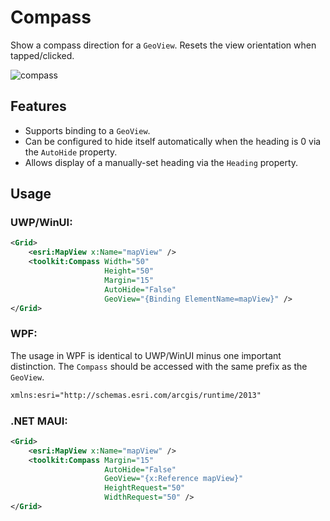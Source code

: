 # Compass

Show a compass direction for a `GeoView`. Resets the view orientation when tapped/clicked.

![compass](https://user-images.githubusercontent.com/1378165/73389839-d9c8f500-4289-11ea-923c-18232489b3e0.png)

## Features

- Supports binding to a `GeoView`.
- Can be configured to hide itself automatically when the heading is 0 via the `AutoHide` property.
- Allows display of a manually-set heading via the `Heading` property.

## Usage

### UWP/WinUI:

```xml
<Grid>
    <esri:MapView x:Name="mapView" />
    <toolkit:Compass Width="50"
                     Height="50"
                     Margin="15"
                     AutoHide="False"
                     GeoView="{Binding ElementName=mapView}" />
</Grid>
```

### WPF:

The usage in WPF is identical to UWP/WinUI minus one important distinction. The `Compass` should be accessed with the same prefix as the `GeoView`. 

```xml
xmlns:esri="http://schemas.esri.com/arcgis/runtime/2013"
```

### .NET MAUI:

```xml
<Grid>
    <esri:MapView x:Name="mapView" />
    <toolkit:Compass Margin="15"
                     AutoHide="False"
                     GeoView="{x:Reference mapView}"
                     HeightRequest="50"
                     WidthRequest="50" />
</Grid>
```
